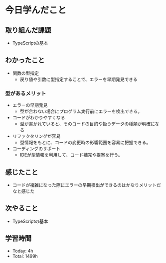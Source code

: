 # 今日学んだこと
## 取り組んだ課題
- TypeScriptの基本
## わかったこと
- 関数の型指定
    - 戻り値や引数に型指定することで、エラーを早期発見できる
### 型があるメリット
- エラーの早期発見
    - 型が合わない場合にプログラム実行前にエラーを検出できる。
- コードがわかりやすくなる
    - 型が書かれていると、そのコードの目的や扱うデータの種類が明確になる
- リファクタリングが容易
    - 型情報をもとに、コードの変更時の影響範囲を容易に把握できる。
- コーディングのサポート
    - IDEが型情報を利用して、コード補完や提案を行う。
## 感じたこと
- コードが複雑になった際にエラーの早期検出ができるのはかなりメリットだなと感じた
## 次やること
- TypeScriptの基本
## 学習時間
- Today: 4h
- Total: 1499h